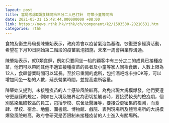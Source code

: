 ```yaml
---
layout: post
title: 當局考慮D類食肆同枱三分二人已打針　可帶小童等同枱
date: 2021-05-31 15:48:44.000000000 +08:00
link: https://news.rthk.hk/rthk/ch/component/k2/1593530-20210531.htm
categories: rthk
---
```


食物及衞生局局長陳肇始表示，政府將會以疫苗氣泡為基礎，恢復更多經濟活動，希望在下月10日開始第二階段的疫苗氣泡措施，未來一周會與業界溝通。

陳肇始表示，就D類食肆，例如只要同坐一枱的顧客中有三分之二的成員已接種疫苗，他們可以帶同其他不適宜接種疫苗的長者及小童等家人同枱食飯，人數上限為12人，食肆營業時間可以延長。至於已重開的處所，包括酒吧或卡拉OK等，可以增加同坐一枱的人數，延長營業時間，並提高處所容量。

陳肇始又提到，未接種疫苗的人士感染風險較高，為免出現大規模爆發，他們要遵守更嚴謹的規定，例如在入境及被界定為密切接觸者時，要接受較長的檢疫期，個別感染風險較高的員工，包括學校、院舍及醫護等，要接受更密集的檢測，而食肆、學校、宿舍、地盤、圖書館、博物館、戲院、表列現場所及體育場所的大規模爆發風險較高，政府會研究是否限制未接種疫苗的人士進入有關場所。
